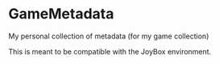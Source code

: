 # GameMetadata
My personal collection of metadata (for my game collection)

This is meant to be compatible with the JoyBox environment.
